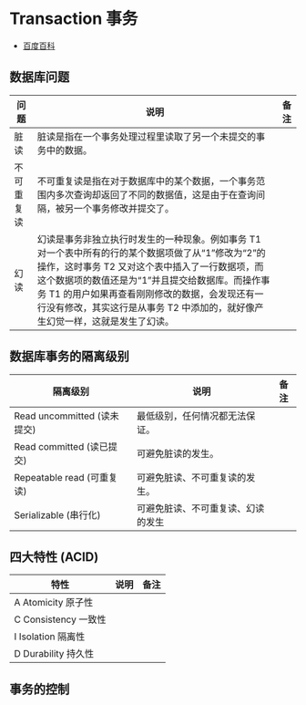 # Transaction 事务

- [百度百科](https://baike.baidu.com/item/事务/5945882)

## 数据库问题

| 问题       | 说明                                                                                                                                                                                                                                                                                                                                        | 备注 |
| ---------- | ------------------------------------------------------------------------------------------------------------------------------------------------------------------------------------------------------------------------------------------------------------------------------------------------------------------------------------------- | ---- |
| 脏读       | 脏读是指在一个事务处理过程里读取了另一个未提交的事务中的数据。                                                                                                                                                                                                                                                                              |      |
| 不可重复读 | 不可重复读是指在对于数据库中的某个数据，一个事务范围内多次查询却返回了不同的数据值，这是由于在查询间隔，被另一个事务修改并提交了。                                                                                                                                                                                                          |      |
| 幻读       | 幻读是事务非独立执行时发生的一种现象。例如事务 T1 对一个表中所有的行的某个数据项做了从“1”修改为“2”的操作，这时事务 T2 又对这个表中插入了一行数据项，而这个数据项的数值还是为“1”并且提交给数据库。而操作事务 T1 的用户如果再查看刚刚修改的数据，会发现还有一行没有修改，其实这行是从事务 T2 中添加的，就好像产生幻觉一样，这就是发生了幻读。 |      |

## 数据库事务的隔离级别

| 隔离级别                    | 说明                               | 备注 |
| --------------------------- | ---------------------------------- | ---- |
| Read uncommitted (读未提交) | 最低级别，任何情况都无法保证。     |      |
| Read committed (读已提交)   | 可避免脏读的发生。                 |      |
| Repeatable read (可重复读)  | 可避免脏读、不可重复读的发生。     |      |
| Serializable (串行化)       | 可避免脏读、不可重复读、幻读的发生 |      |

## 四大特性 (ACID)

| 特性                 | 说明 | 备注 |
| -------------------- | ---- | ---- |
| A Atomicity 原子性   |      |      |
| C Consistency 一致性 |      |      |
| I Isolation 隔离性   |      |      |
| D Durability 持久性  |      |      |

## 事务的控制
